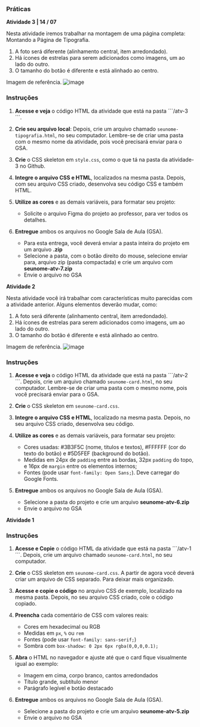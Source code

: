 ### Práticas

**Atividade 3 | 14 / 07**

Nesta atividade iremos trabalhar na montagem de uma página completa: Montando a Página de Tipografia.

1. A foto será diferente (alinhamento central, item arredondado).
2. Há ícones de estrelas para serem adicionados como imagens, um ao lado do outro.
3. O tamanho do botão é diferente e está alinhado ao centro.

Imagem de referência.
![image](https://github.com/user-attachments/assets/983373eb-62e3-414e-a059-a97bf2f6e9bb)

### Instruções

1. **Acesse e veja** o código HTML da atividade que está na pasta ´´´/atv-3´´´.

2. **Crie seu arquivo local**: Depois, crie um arquivo chamado `seunome-tipografia.html`, no seu computador. Lembre-se de criar uma pasta com o mesmo nome da atividade, pois você precisará enviar para o GSA.

3. **Crie** o CSS skeleton em `style.css`, como o que tá na pasta da atividade-3 no Github.

4. **Integre o arquivo CSS e HTML**, localizados na mesma pasta. Depois, com seu arquivo CSS criado, desenvolva seu código CSS e também HTML.

5. **Utilize as cores** e as demais variáveis, para formatar seu projeto:

   - Solicite o arquivo Figma do projeto ao professor, para ver todos os detalhes.

6. **Entregue** ambos os arquivos no Google Sala de Aula (GSA).
   - Para esta entrega, você deverá enviar a pasta inteira do projeto em um arquivo **.zip**
   - Selecione a pasta, com o botão direito do mouse, selecione enviar para, arquivo zip (pasta compactada) e crie um arquivo com **seunome-atv-7.zip**
   - Envie o arquivo no GSA

**Atividade 2**

Nesta atividade você irá trabalhar com características muito parecidas com a atividade anterior. Alguns elementos deverão mudar, como:

1. A foto será diferente (alinhamento central, item arredondado).
2. Há ícones de estrelas para serem adicionados como imagens, um ao lado do outro.
3. O tamanho do botão é diferente e está alinhado ao centro.

Imagem de referência.
![image](https://github.com/user-attachments/assets/983373eb-62e3-414e-a059-a97bf2f6e9bb)

### Instruções

1. **Acesse e veja** o código HTML da atividade que está na pasta ´´´/atv-2´´´. Depois, crie um arquivo chamado `seunome-card.html`, no seu computador. Lembre-se de criar uma pasta com o mesmo nome, pois você precisará enviar para o GSA.

2. **Crie** o CSS skeleton em `seunome-card.css`.

3. **Integre o arquivo CSS e HTML**, localizado na mesma pasta. Depois, no seu arquivo CSS criado, desenvolva seu código.

4. **Utilize as cores** e as demais variáveis, para formatar seu projeto:

   - Cores usadas: #3B3F5C (nome, titulos e textos), #FFFFFF (cor do texto do botão) e #5D5FEF (background do botão).
   - Medidas em 24px de `padding` entre as bordas, 32px `padding` do topo, e 16px de `margin` entre os elementos internos;
   - Fontes (pode usar `font-family: Open Sans;`). Deve carregar do Google Fonts.

5. **Entregue** ambos os arquivos no Google Sala de Aula (GSA).
   - Selecione a pasta do projeto e crie um arquivo **seunome-atv-6.zip**
   - Envie o arquivo no GSA

**Atividade 1**

### Instruções

1. **Acesse e Copie** o código HTML da atividade que está na pasta ´´´/atv-1´´´. Depois, crie um arquivo chamado `seunome-card.html`, no seu computador.

2. **Crie** o CSS skeleton em `seunome-card.css`. A partir de agora você deverá criar um arquivo de CSS separado. Para deixar mais organizado.

3. **Acesse e copie o código** no arquivo CSS de exemplo, localizado na mesma pasta. Depois, no seu arquivo CSS criado, cole o código copiado.

4. **Preencha** cada comentário de CSS com valores reais:

   - Cores em hexadecimal ou RGB
   - Medidas em `px`, `%` ou `rem`
   - Fontes (pode usar `font-family: sans-serif;`)
   - Sombra com `box-shadow: 0 2px 6px rgba(0,0,0,0.1);`

5. **Abra** o HTML no navegador e ajuste até que o card fique visualmente igual ao exemplo:

   - Imagem em cima, corpo branco, cantos arredondados
   - Título grande, subtítulo menor
   - Parágrafo legível e botão destacado

6. **Entregue** ambos os arquivos no Google Sala de Aula (GSA).
   - Selecione a pasta do projeto e crie um arquivo **seunome-atv-5.zip**
   - Envie o arquivo no GSA
